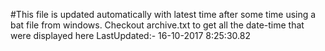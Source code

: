 #This file is updated automatically with latest time after some time using a bat file from windows. Checkout archive.txt to get all the date-time that were displayed here
LastUpdated:- 16-10-2017  8:25:30.82 
